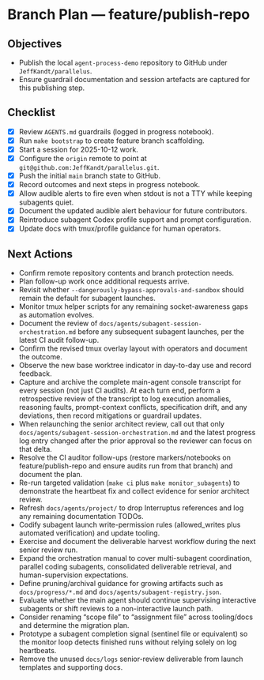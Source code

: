 # Branch Plan — feature/publish-repo

## Objectives
- Publish the local `agent-process-demo` repository to GitHub under `JeffKandt/parallelus`.
- Ensure guardrail documentation and session artefacts are captured for this publishing step.

## Checklist
- [x] Review `AGENTS.md` guardrails (logged in progress notebook).
- [x] Run `make bootstrap` to create feature branch scaffolding.
- [x] Start a session for 2025-10-12 work.
- [x] Configure the `origin` remote to point at `git@github.com:JeffKandt/parallelus.git`.
- [x] Push the initial `main` branch state to GitHub.
- [x] Record outcomes and next steps in progress notebook.
- [x] Allow audible alerts to fire even when stdout is not a TTY while keeping subagents quiet.
- [x] Document the updated audible alert behaviour for future contributors.
- [x] Reintroduce subagent Codex profile support and prompt configuration.
- [x] Update docs with tmux/profile guidance for human operators.

## Next Actions
- Confirm remote repository contents and branch protection needs.
- Plan follow-up work once additional requests arrive.
- Revisit whether `--dangerously-bypass-approvals-and-sandbox` should remain the default for subagent launches.
- Monitor tmux helper scripts for any remaining socket-awareness gaps as automation evolves.
- Document the review of `docs/agents/subagent-session-orchestration.md` before any subsequent subagent launches, per the latest CI audit follow-up.
- Confirm the revised tmux overlay layout with operators and document the outcome.
- Observe the new base worktree indicator in day-to-day use and record feedback.
- Capture and archive the complete main-agent console transcript for every session (not just CI audits). At each turn end, perform a retrospective review of the transcript to log execution anomalies, reasoning faults, prompt-context conflicts, specification drift, and any deviations, then record mitigations or guardrail updates.
- When relaunching the senior architect review, call out that only `docs/agents/subagent-session-orchestration.md` and the latest progress log entry changed after the prior approval so the reviewer can focus on that delta.
- Resolve the CI auditor follow-ups (restore markers/notebooks on feature/publish-repo and ensure audits run from that branch) and document the plan.
- Re-run targeted validation (`make ci` plus `make monitor_subagents`) to demonstrate the heartbeat fix and collect evidence for senior architect review.
- Refresh `docs/agents/project/` to drop Interruptus references and log any remaining documentation TODOs.
- Codify subagent launch write-permission rules (allowed_writes plus automated verification) and update tooling.
- Exercise and document the deliverable harvest workflow during the next senior review run.
- Expand the orchestration manual to cover multi-subagent coordination, parallel coding subagents, consolidated deliverable retrieval, and human-supervision expectations.
- Define pruning/archival guidance for growing artifacts such as `docs/progress/*.md` and `docs/agents/subagent-registry.json`.
- Evaluate whether the main agent should continue supervising interactive subagents or shift reviews to a non-interactive launch path.
- Consider renaming “scope file” to “assignment file” across tooling/docs and determine the migration plan.
- Prototype a subagent completion signal (sentinel file or equivalent) so the monitor loop detects finished runs without relying solely on log heartbeats.
- Remove the unused `docs/logs` senior-review deliverable from launch templates and supporting docs.
